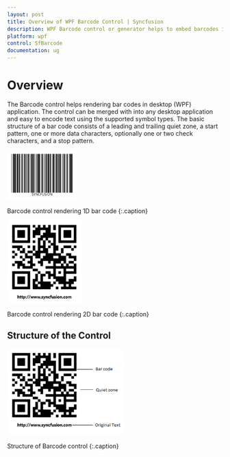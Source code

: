 ```yaml
---
layout: post
title: Overview of WPF Barcode Control | Syncfusion
description: WPF Barcode control or generator helps to embed barcodes into your .NET application. It is fully customizable and supports all barcode formats.
platform: wpf
control: SfBarcode
documentation: ug
---
```


# Overview

The Barcode control helps rendering bar codes in desktop (WPF) application. The control can be merged with into any desktop application and easy to encode text using the supported symbol types. The basic structure of a bar code consists of a leading and trailing quiet zone, a start pattern, one or more data characters, optionally one or two check characters, and a stop pattern. 

![Overview of one dimensional Barcode](Overview_images/Overview_img1.png)

Barcode control rendering 1D bar code
{:.caption}


![Overview of two dimensional Barcode](Overview_images/Overview_img2.png)


Barcode control rendering 2D bar code
{:.caption}

## Structure of the Control

![Overview of Barcode](Overview_images/Overview_img3.png)

Structure of Barcode control
{:.caption}
